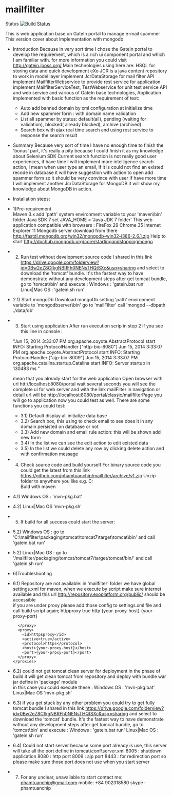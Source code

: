 mailfilter
==========
Status 
[![Build Status](https://travis-ci.org/phamtuanchip/mailfilter.png)](https://travis-ci.org/phamtuanchip/mailfilter)


This is web application base on GateIn portal to manage e-mail spammer
This version cover about implementation with mongodb
- Introduction 
	Because in very sort time I chose the GateIn portal to develop the requirement, 
	which is a rich ui component portal and which I am familiar with.
	for more information you could visit http://gatein.jboss.org/
	Main technologies using here are:
	HSQL for storing data and quick development
	eXo JCR is a java content repository to work in model layer
	implement JcrDataStorage for mail filter API 
	implement MailfilterWebservice to provide rest service for application
	implement MailfilterServiceTest, TestWebservice for unit test service API and web service 
	and various of GateIn base technologies,
	Application implemented with basic function as the requirement of test:
	- Auto add banned domain by xml configuration at initialize time 
	- Add new spammer form : with domain name validation 
	- List all spammer by status: default(all), pending (waiting for validation), blocked( already blocked), archive (archived)
	- Search box with ajax real time search and using rest service to response the search result

- Summary
  Because very sort of time I have no enough time to finish the 'bonus' part, it's really a pity because 
  I could finish it as my knowledge about Selenium SDK 
  Current search function is not really good user experiences, if have time I will implement more intelligence search action, 
  I mean when user type an email, if it is could not find an existed recode in database it will have suggestion with action to 
  open add spammer form so it should be very convince with user 
  If have more time I will implement another JcrDataStorage for MongoDB it will show my knowledge about MongoDB in action.
- Installation steps:

- 1)Pre-requirement  
	Maven 3.x add 'path' system environment variable to your 'maven\bin' folder
	Java SDK 7 set JAVA_HOME = 'Java JDK 7 folder'
	This web application compatible with browsers :
	FireFox 29
	Chrome  35
	Internet Explorer 11
	Mongodb server download from there http://fastdl.mongodb.org/win32/mongodb-win32-i386-2.6.1.zip
	Help to start http://dochub.mongodb.org/core/startingandstoppingmongo
- 2) Run test without development source code
	I shared in this link https://drive.google.com/folderview?id=0Bw2eZ8CfkgNBRFh0NENsTHQtSXc&usp=sharing
	and select to download the 'tomcat' bundle. It's the fastest way to have demonstrate without any development steps 
	after get tomcat bundle, go to 'tomcat\bin' and execute :
	Windows : 'gatein.bat run'
	Linux|Mac OS : 'gatein.sh run'
- 2.1) Start mongoDb 
       Download mongoDb setting 'path' environment variable to 'mongodbserver\bin'
       go to 'mailFilter' call 'mongod --dbpath ./data/db'
       	   
- 3) Start using application 
	After run execution scrip in step 2 if you see this line in console :

	"Jun 15, 2014 3:33:07 PM org.apache.coyote.AbstractProtocol start
	INFO: Starting ProtocolHandler ["http-bio-8080"]
	Jun 15, 2014 3:33:07 PM org.apache.coyote.AbstractProtocol start
	INFO: Starting ProtocolHandler ["ajp-bio-8009"]
	Jun 15, 2014 3:33:07 PM org.apache.catalina.startup.Catalina start
	INFO: Server startup in 130483 ms "

	 mean that you already start for the web application
	Open browser with url htt://localhost:8080/portal wait several seconds 
	you will see the complete ui for web server and with the link mailFilter in navigation 
	or detail url will be http://localhost:8080/portal/classic/mailfilterPage
	you will go to application now you could test as well. There are some functions you could test:
	- 3.1) Default display all initialize data base 
	- 3.2) Search box, this using to check email to see does it in any domain persisted on database or not 
	- 3.3) Add new domain and email rule action: this will be shown add new form 
	- 3.4) In the list we can see the edit action to edit existed data
	- 3.5) In the list we could delete any row by clicking delete action and with confirmation message
		
	
	
- 4) Check source code and build yourself 
  For binary source code you could get the latest from this link https://github.com/phamtuanchip/mailfilter/archive/v1.zip
  Unzip folder to anywhere you like e.g. C:\
  Buld with maven 
- 4.1) Windows OS :  'mvn-pkg.bat' 
- 4.2) Linux|Mac OS  'mvn-pkg.sh' 
- 5) If build for all success could start the server:
- 5.2) Windows OS :
  go to 'C:\mailfilter\packaging\tomcat\tomcat7\target\tomcat\bin\' and call 'gatein.bat run'
- 5.2) Linux|Mac OS :
  go to '/mailfilter/packaging/tomcat/tomcat7/target/tomcat/bin/' and call 'gatein.sh run'
 
- 6)Troubleshooting 
- 6.1) Repository are not available:
	in 'mailfilter' folder we have global settings.xml for maven, when we execute by script make sure internet available
	 and this url http://repository.exoplatform.org/public/ should be accessible     
	if you are under proxy please add those config to settings.xml file and call build script again;
	  <proxies>
		<proxy>
		  <id>httpproxy</id>
		  <active>true</active>
		  <protocol>http</protocol>
		  <host>{your-proxy-host}</host>
		  <port>{your-proxy-port}</port>
		  
		</proxy>
		<proxy>
		  <id>httpsproxy</id>
		  <active>true</active>
		  <protocol>https</protocol>
		  <host>{your-proxy-host}</host>
		  <port>{your-proxy-port}</port>
		</proxy>
	  </proxies>
- 6.2) could not get tomcat clean server for deployment 
	in the phase of build it will get clean tomcat from repository and deploy with bundle war jar define in 'package' module  
	in this case you could execute these :
	 Windows OS :  'mvn-pkg.bat' 
	 Linux|Mac OS  'mvn-pkg.sh' 

- 6.3) if you get stuck by any other problem you could try to get fully tomcat bundle 
	I shared in this link https://drive.google.com/folderview?id=0Bw2eZ8CfkgNBRFh0NENsTHQtSXc&usp=sharing
	and select to download the 'tomcat' bundle. It's the fastest way to have demonstrate without any development steps 
	after get tomcat bundle, go to 'tomcat\bin' and execute :
	Windows : 'gatein.bat run'
	Linux|Mac OS : 'gatein.sh run'

- 6.4) Could not start server because some port already is use, 
	this server will take all the port define in tomcat\conf\server.xml 
	 8005 : shutdown application 
	 8080 : http port
	 8009 : ajp port
	 8443 : for redirection port
	 so please make sure those port does not use when you start server
	 

- 7) For any unclear, unavailable to start contact me:
	phamtuanchip@gmail.com
	mobile: +84 902318580
	skype : phamtuanchip
    
